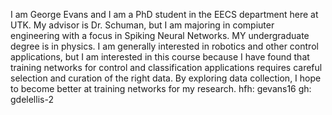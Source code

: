 I am George Evans and I am a PhD student in the EECS department here at UTK. My advisor is Dr. Schuman, but I am majoring in compiuter engineering with a focus in Spiking Neural Networks. MY undergraduate degree is in physics. I am generally interested in robotics and other control applications, but I am interested in this course because I have found that training networks for control and classification applications requires careful selection and curation of the right data. By exploring data collection, I hope to become better at training networks for my research.
hfh: gevans16
gh: gdelellis-2
